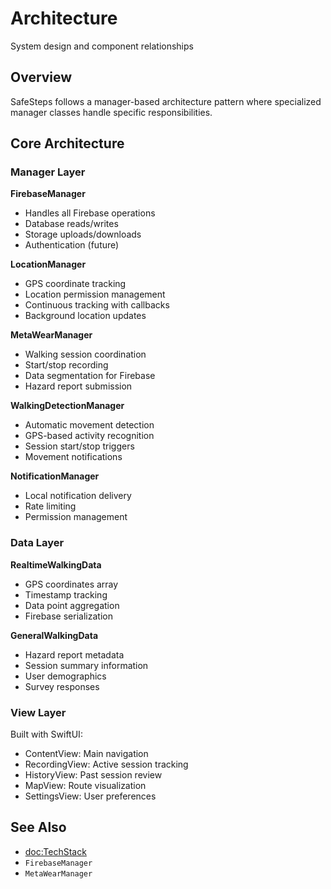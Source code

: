# Architecture

System design and component relationships

## Overview

SafeSteps follows a manager-based architecture pattern where specialized manager classes handle specific responsibilities.

## Core Architecture

### Manager Layer

**FirebaseManager**
- Handles all Firebase operations
- Database reads/writes
- Storage uploads/downloads
- Authentication (future)

**LocationManager**
- GPS coordinate tracking
- Location permission management
- Continuous tracking with callbacks
- Background location updates

**MetaWearManager**
- Walking session coordination
- Start/stop recording
- Data segmentation for Firebase
- Hazard report submission

**WalkingDetectionManager**
- Automatic movement detection
- GPS-based activity recognition
- Session start/stop triggers
- Movement notifications

**NotificationManager**
- Local notification delivery
- Rate limiting
- Permission management

### Data Layer

**RealtimeWalkingData**
- GPS coordinates array
- Timestamp tracking
- Data point aggregation
- Firebase serialization

**GeneralWalkingData**
- Hazard report metadata
- Session summary information
- User demographics
- Survey responses

### View Layer

Built with SwiftUI:
- ContentView: Main navigation
- RecordingView: Active session tracking
- HistoryView: Past session review
- MapView: Route visualization
- SettingsView: User preferences

## See Also

- <doc:TechStack>
- ``FirebaseManager``
- ``MetaWearManager``
